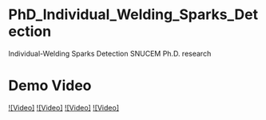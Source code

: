 # PhD_Individual_Welding_Sparks_Detection
Individual-Welding Sparks Detection SNUCEM Ph.D. research

# Demo Video
[![Video]](https://youtu.be/HnEYqGiejDw?si=ApzjdGlzV74clzz_)
[![Video]](https://youtu.be/Jie3tASPaec?si=7mwyXILmkgPycu_4)
[![Video]](https://youtu.be/ZHohedN-gxE?si=S-7kYfmRALXvohit)
[![Video]](https://youtu.be/CY0Jh9E8ZCU?si=2I_46J_IE2P_wUK4)
